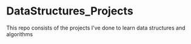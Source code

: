 # DataStructures_Projects
This repo consists of the projects I've done to learn data structures and algorithms
